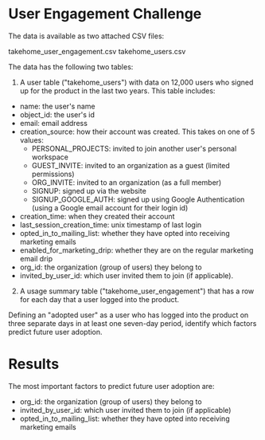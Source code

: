 # User Engagement Challenge

The data is available as two attached CSV files:
 
takehome_user_engagement.csv
takehome_users.csv

The data has the following two tables:

1. A user table ("takehome_users") with data on 12,000 users who signed up for the product in the last two years. This table includes:
- name: the user's name
- object_id: the user's id
- email: email address
- creation_source: how their account was created. This takes on one of 5 values:
    * PERSONAL_PROJECTS: invited to join another user's personal workspace
    * GUEST_INVITE: invited to an organization as a guest (limited permissions)
    * ORG_INVITE: invited to an organization (as a full member)
    * SIGNUP: signed up via the website
    * SIGNUP_GOOGLE_AUTH: signed up using Google Authentication (using a Google email account for their login id)
- creation_time: when they created their account
- last_session_creation_time: unix timestamp of last login
- opted_in_to_mailing_list: whether they have opted into receiving marketing emails
- enabled_for_marketing_drip: whether they are on the regular marketing email drip
- org_id: the organization (group of users) they belong to
- invited_by_user_id: which user invited them to join (if applicable).

2. A usage summary table ("takehome_user_engagement") that has a row for each day that a user logged into the product.

Defining an "adopted user" as a user who has logged into the product on three separate days in at least one seven-day period, identify which factors predict future user adoption.

# Results

The most important factors to predict future user adoption are:

- org_id: the organization (group of users) they belong to
- invited_by_user_id: which user invited them to join (if applicable)
- opted_in_to_mailing_list: whether they have opted into receiving marketing emails






